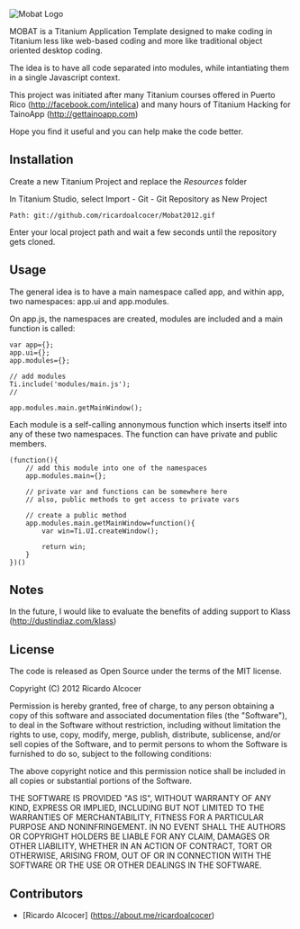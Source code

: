 ![Mobat Logo](http://ricardoalcocer.com/wp-content/uploads/2012/02/logo.png)


MOBAT is a Titanium Application Template designed to make coding in Titanium less like web-based coding and more like traditional object oriented desktop coding.

The idea is to have all code separated into modules, while intantiating them in a single Javascript context.

This project was initiated after many Titanium courses offered in Puerto Rico (http://facebook.com/intelica) and many hours of Titanium Hacking for TainoApp (http://gettainoapp.com)

Hope you find it useful and you can help make the code better.


Installation
------------
Create a new Titanium Project and replace the *Resources* folder

In Titanium Studio, select Import - Git - Git Repository as New Project

	Path: git://github.com/ricardoalcocer/Mobat2012.gif
	
Enter your local project path and wait a few seconds until the repository gets cloned.

Usage
------------

The general idea is to have a main namespace called app, and within app, two namespaces: app.ui and app.modules.

On app.js, the namespaces are created, modules are included and a main function is called:


	var app={};
	app.ui={};
	app.modules={};

	// add modules
	Ti.include('modules/main.js');
	//

	app.modules.main.getMainWindow();


Each module is a self-calling annonymous function which inserts itself into any of these two namespaces.  The function can have private and public members.

	(function(){
		// add this module into one of the namespaces
		app.modules.main={};
		
		// private var and functions can be somewhere here
		// also, public methods to get access to private vars
		
		// create a public method
		app.modules.main.getMainWindow=function(){
			var win=Ti.UI.createWindow();
			
			return win;
		}
	})()


Notes
------------
In the future, I would like to evaluate the benefits of adding support to Klass (http://dustindiaz.com/klass)


License
------------
The code is released as Open Source under the terms of the MIT license.

Copyright (C) 2012 Ricardo Alcocer

Permission is hereby granted, free of charge, to any person obtaining a copy of
this software and associated documentation files (the "Software"), to deal in
the Software without restriction, including without limitation the rights to
use, copy, modify, merge, publish, distribute, sublicense, and/or sell copies
of the Software, and to permit persons to whom the Software is furnished to do
so, subject to the following conditions:

The above copyright notice and this permission notice shall be included in all
copies or substantial portions of the Software.

THE SOFTWARE IS PROVIDED "AS IS", WITHOUT WARRANTY OF ANY KIND, EXPRESS OR
IMPLIED, INCLUDING BUT NOT LIMITED TO THE WARRANTIES OF MERCHANTABILITY,
FITNESS FOR A PARTICULAR PURPOSE AND NONINFRINGEMENT. IN NO EVENT SHALL THE
AUTHORS OR COPYRIGHT HOLDERS BE LIABLE FOR ANY CLAIM, DAMAGES OR OTHER
LIABILITY, WHETHER IN AN ACTION OF CONTRACT, TORT OR OTHERWISE, ARISING FROM,
OUT OF OR IN CONNECTION WITH THE SOFTWARE OR THE USE OR OTHER DEALINGS IN THE
SOFTWARE.


Contributors
------------
  * [Ricardo Alcocer] (https://about.me/ricardoalcocer)
 
